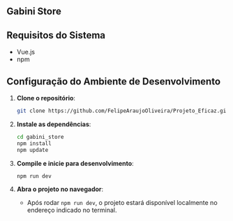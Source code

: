 
## Gabini Store



## Requisitos do Sistema
- Vue.js
- npm

## Configuração do Ambiente de Desenvolvimento

1. **Clone o repositório**:
   ```bash
   git clone https://github.com/FelipeAraujoOliveira/Projeto_Eficaz.git
   ```

2. **Instale as dependências**:
   ```bash
   cd gabini_store
   npm install
   npm update
   ```

3. **Compile e inicie para desenvolvimento**:
   ```bash
   npm run dev
   ```

4. **Abra o projeto no navegador**:
   - Após rodar `npm run dev`, o projeto estará disponível localmente no endereço indicado no terminal.

